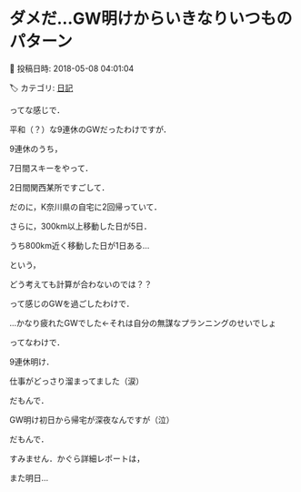 # ダメだ…GW明けからいきなりいつものパターン

📅 投稿日時: 2018-05-08 04:01:04

🏷️ カテゴリ: [日記](cc4b5682fb7b8b144980957a978653fb0.md)

ってな感じで．


平和（？）な9連休のGWだったわけですが．





9連休のうち，


7日間スキーをやって．


2日間関西某所ですごして．


だのに，K奈川県の自宅に2回帰っていて．


さらに，300km以上移動した日が5日．


うち800km近く移動した日が1日ある…


という，


どう考えても計算が合わないのでは？？


って感じのGWを過ごしたわけで．


…かなり疲れたGWでした←それは自分の無謀なプランニングのせいでしょ








ってなわけで．


9連休明け．


仕事がどっさり溜まってました（涙）


だもんで．


GW明け初日から帰宅が深夜なんですが（泣）





だもんで．


すみません．かぐら詳細レポートは，


また明日…
